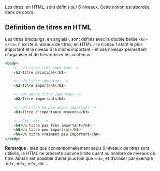 Les titres, en HTML, sont définis sur 6 niveaux. Cette notion est abordée dans ce cours.

## Définition de titres en HTML

Les titres (*headings*, en anglais), sont définis avec la double balise ```<hn></hn>```. Il existe 6 niveaux de titres, en HTML - le niveau 1 étant le plus important et le niveau 6 le moins important - et ces niveaux permettent d’organiser et de hiérarchiser les contenus.

```html
<body>
    <!--Un titre très important-->
    <h1>Titre principal</h1>

    <!--Un titre important-->
    <h2>Titre important</h2>

    <!--Un autre titre important-->
    <h2>Titre important</h2>

    <!--Un titre un peu moins important-->
    <h3>Titre d'importance moyenne</h3>

    <!--Etc, etc.-->
    <h4>Un titre pas très important</h4>
    <h5>Un titre peu important</h5>
    <h6>Un titre vraiment peu important</h6>
</body>
```

**Remarque** : bien que conventionnellement seuls 6 niveaux de titres sont utilisés, le HTML ne présente aucune limite quant au nombre de niveaux de titre. Ainsi il est possible d’aller plus loin que ```<h6>```, et d’utiliser par exemple ```<h7>```, ```<h8>```, ```<h9>```, etc…
